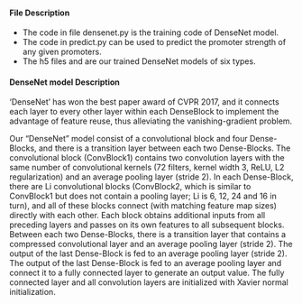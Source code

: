 <h4>File Description</h4>
<ul>
  <li>The code in file densenet.py is the training code of DenseNet model.</li>
  <li>The code in predict.py can be used to predict the promoter strength of any given promoters.</li>
  <li>The h5 files and are our trained DenseNet models of six types.</li>
</ul>
<h4>DenseNet model Description</h4>
<p>‘DenseNet’ has won the best paper award of CVPR 2017, and it connects each layer to every other layer within each DenseBlock to implement the advantage of feature reuse, thus alleviating the vanishing-gradient problem.</p>
<p>Our “DenseNet” model consist of a convolutional block and four Dense-Blocks, and there is a transition layer between each two Dense-Blocks. The convolutional block (ConvBlock1) contains two convolution layers with the same number of convolutional kernels (72 filters, kernel width 3, ReLU, L2 regularization) and an average pooling layer (stride 2). In each Dense-Block, there are Li convolutional blocks (ConvBlock2, which is similar to ConvBlock1 but does not contain a pooling layer; Li is 6, 12, 24 and 16 in turn), and all of these blocks connect (with matching feature map sizes)  directly with each other. Each block obtains additional inputs from all preceding layers and passes on its own features to all subsequent blocks. Between each two Dense-Blocks, there is a transition layer that contains a compressed convolutional layer and an average pooling layer (stride 2). The output of the last Dense-Block is fed to an average pooling layer (stride 2). The output of the last Dense-Block is fed to an average pooling layer and connect it to a fully connected layer to generate an output value. The fully connected layer and all convolution layers are initialized with Xavier normal initialization.</p>

